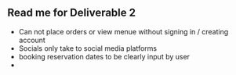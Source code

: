 ## Read me for Deliverable 2

- Can not place orders or view menue without signing in / creating account
- Socials only take to social media platforms
- booking reservation dates to be clearly input by user
- 
